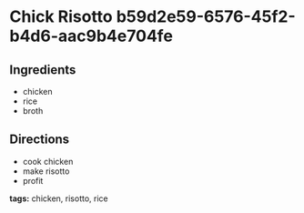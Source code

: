 # Chick Risotto b59d2e59-6576-45f2-b4d6-aac9b4e704fe

## Ingredients

- chicken
- rice
- broth


## Directions

- cook chicken
- make risotto
- profit


__tags:__ chicken, risotto, rice
